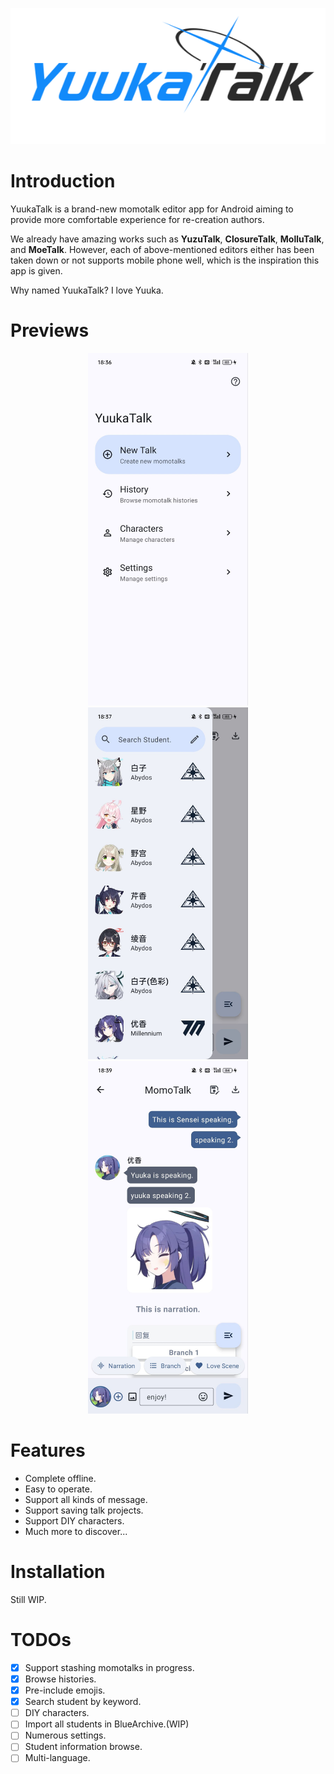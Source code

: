 <p align="center">
  <img src="./logo.png" />
</p>

# Introduction

YuukaTalk is a brand-new momotalk editor app for Android aiming to provide more comfortable experience for re-creation authors.

We already have amazing works such as **YuzuTalk**, **ClosureTalk**, **MolluTalk**, and **MoeTalk**. However, each of above-mentioned editors either has been taken down or not supports mobile phone well, which is the inspiration this app is given.

Why named YuukaTalk? I love Yuuka.

# Previews

<div align="center">
  <img src="./imgs/preview_home_page.jpg" width="256"/>
  <img src="./imgs/preview_search_page.jpg" width="256"/>
  <img src="./imgs/preview_talk_page.jpg" width="256"/>
</div>

# Features

- Complete offline.
- Easy to operate.
- Support all kinds of message.
- Support saving talk projects.
- Support DIY characters.
- Much more to discover...

# Installation

Still WIP.

# TODOs

- [x] Support stashing momotalks in progress.
- [x] Browse histories.
- [x] Pre-include emojis.
- [x] Search student by keyword.
- [ ] DIY characters.
- [ ] Import all students in BlueArchive.(WIP)
- [ ] Numerous settings.
- [ ] Student information browse.
- [ ] Multi-language.